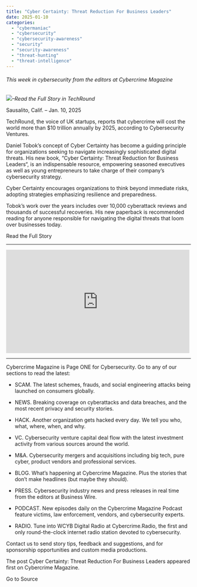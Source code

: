 ```yaml
---
title: "Cyber Certainty: Threat Reduction For Business Leaders"
date: 2025-01-10
categories: 
  - "cybermaniac"
  - "cybersecurity"
  - "cybersecurity-awareness"
  - "security"
  - "security-awareness"
  - "threat-hunting"
  - "threat-intelligence"
---
```


###### _This week in cybersecurity from the editors at Cybercrime Magazine_

_![](http://cybersecurityventures.com/wp-content/uploads/2020/09/icon-rss.png)–Read the Full Story in TechRound_

Sausalito, Calif. – Jan. 10, 2025

TechRound, the voice of UK startups, reports that cybercrime will cost the world more than $10 trillion annually by 2025, according to Cybersecurity Ventures.

Daniel Tobok’s concept of Cyber Certainty has become a guiding principle for organizations seeking to navigate increasingly sophisticated digital threats. His new book, “Cyber Certainty: Threat Reduction for Business Leaders“, is an indispensable resource, empowering seasoned executives as well as young entrepreneurs to take charge of their company’s cybersecurity strategy.

Cyber Certainty encourages organizations to think beyond immediate risks, adopting strategies emphasizing resilience and preparedness.

Tobok’s work over the years includes over 10,000 cyberattack reviews and thousands of successful recoveries. His new paperback is recommended reading for anyone responsible for navigating the digital threats that loom over businesses today.

Read the Full Story

* * *

<iframe title="Cybersecurity Almanac: 100 Facts, Figures, Predictions &amp; Statistics. Cybercrime, Hackers, Ransomware" width="500" height="281" src="https://www.youtube.com/embed/nVkC5L2Hsns?feature=oembed" frameborder="0" allow="accelerometer; autoplay; clipboard-write; encrypted-media; gyroscope; picture-in-picture; web-share" referrerpolicy="strict-origin-when-cross-origin" allowfullscreen></iframe>

* * *

Cybercrime Magazine is Page ONE for Cybersecurity. Go to any of our sections to read the latest:

- SCAM. The latest schemes, frauds, and social engineering attacks being launched on consumers globally.

- NEWS. Breaking coverage on cyberattacks and data breaches, and the most recent privacy and security stories.

- HACK. Another organization gets hacked every day. We tell you who, what, where, when, and why.

- VC. Cybersecurity venture capital deal flow with the latest investment activity from various sources around the world.

- M&A. Cybersecurity mergers and acquisitions including big tech, pure cyber, product vendors and professional services.

- BLOG. What’s happening at Cybercrime Magazine. Plus the stories that don’t make headlines (but maybe they should).

- PRESS. Cybersecurity industry news and press releases in real time from the editors at Business Wire.

- PODCAST. New episodes daily on the Cybercrime Magazine Podcast feature victims, law enforcement, vendors, and cybersecurity experts.

- RADIO. Tune into WCYB Digital Radio at Cybercrime.Radio, the first and only round-the-clock internet radio station devoted to cybersecurity.

Contact us to send story tips, feedback and suggestions, and for sponsorship opportunities and custom media productions.

The post Cyber Certainty: Threat Reduction For Business Leaders appeared first on Cybercrime Magazine.

Go to Source
